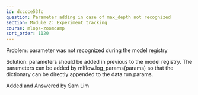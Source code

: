 ```yaml
---
id: dcccce53fc
question: Parameter adding in case of max_depth not recognized
section: Module 2: Experiment tracking
course: mlops-zoomcamp
sort_order: 1120
---
```


Problem: parameter was not recognized during the model registry

Solution: parameters should be added in previous to the model registry. The parameters can be added by mlflow.log_params(params) so that the dictionary can be directly appended to the data.run.params.

Added and Answered by Sam Lim

